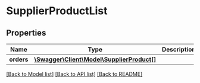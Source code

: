 # SupplierProductList

## Properties
Name | Type | Description | Notes
------------ | ------------- | ------------- | -------------
**orders** | [**\Swagger\Client\Model\SupplierProduct[]**](SupplierProduct.md) |  | [optional] 

[[Back to Model list]](../README.md#documentation-for-models) [[Back to API list]](../README.md#documentation-for-api-endpoints) [[Back to README]](../README.md)


